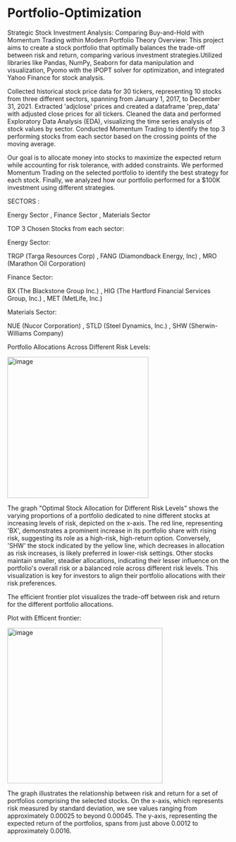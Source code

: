 # Portfolio-Optimization
Strategic Stock Investment Analysis: Comparing Buy-and-Hold with Momentum Trading within Modern Portfolio Theory
Overview:
This project aims to create a stock portfolio that optimally balances the trade-off between risk and return, comparing various investment strategies.Utilized libraries like Pandas, NumPy, Seaborn for data manipulation and visualization, Pyomo with the IPOPT solver for optimization, and integrated Yahoo Finance for stock analysis.

Collected historical stock price data for 30 tickers, representing 10 stocks from three different sectors, spanning from January 1, 2017, to December 31, 2021. Extracted 'adjclose' prices and created a dataframe 'prep_data' with adjusted close prices for all tickers. Cleaned the data and performed Exploratory Data Analysis (EDA), visualizing the time series analysis of stock values by sector. Conducted Momentum Trading to identify the top 3 performing stocks from each sector based on the crossing points of the moving average.

Our goal is to allocate money into stocks to maximize the expected return while accounting for risk tolerance, with added constraints. We performed Momentum Trading on the selected portfolio to identify the best strategy for each stock. Finally, we analyzed how our portfolio performed for a $100K investment using different strategies.

SECTORS :

Energy Sector , Finance Sector , Materials Sector

TOP 3 Chosen Stocks from each sector:

Energy Sector:

TRGP (Targa Resources Corp) ,
FANG (Diamondback Energy, Inc) ,
MRO (Marathon Oil Corporation)

Finance Sector:

BX (The Blackstone Group Inc.) ,
HIG (The Hartford Financial Services Group, Inc.) ,
MET (MetLife, Inc.)

Materials Sector:

NUE (Nucor Corporation) ,
STLD (Steel Dynamics, Inc.) ,
SHW (Sherwin-Williams Company)

Portfolio Allocations Across Different Risk Levels:

<img width="320" alt="image" src="https://github.com/SaiDeepikaBandari/Portfolio-Optimization/assets/163686372/ccb2c7c2-3441-4415-82f0-d410e8cd5f9a">

The graph "Optimal Stock Allocation for Different Risk Levels" shows the varying proportions of a portfolio dedicated to nine different stocks at increasing levels of risk, depicted on the x-axis. The red line, representing 'BX', demonstrates a prominent increase in its portfolio share with rising risk, suggesting its role as a high-risk, high-return option. Conversely, 'SHW' the stock indicated by the yellow line, which decreases in allocation as risk increases, is likely preferred in lower-risk settings. Other stocks maintain smaller, steadier allocations, indicating their lesser influence on the portfolio's overall risk or a balanced role across different risk levels. This visualization is key for investors to align their portfolio allocations with their risk preferences.

The efficient frontier plot visualizes the trade-off between risk and return for the different portfolio allocations.

Plot with Efficent frontier:

<img width="352" alt="image" src="https://github.com/SaiDeepikaBandari/Portfolio-Optimization/assets/163686372/e146ae4a-d55e-4ec8-9adb-092a337b315d">

The graph illustrates the relationship between risk and return for a set of portfolios comprising the selected stocks. On the x-axis, which represents risk measured by standard deviation, we see values ranging from approximately 0.00025 to beyond 0.00045. The y-axis, representing the expected return of the portfolios, spans from just above 0.0012 to approximately 0.0016.




